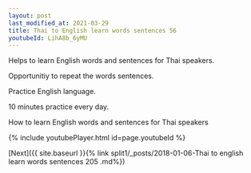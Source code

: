 ```yaml
---
layout: post
last_modified_at: 2021-03-29
title: Thai to English learn words sentences 56 
youtubeId: LihA8b_6yMU
---
```

 
 
Helps to learn English words and sentences for Thai speakers.

Opportunitiy to repeat the words sentences. 

Practice English language. 
 
10 minutes practice every day. 
 
How to learn English words and sentences for Thai speakers 
 
{% include youtubePlayer.html id=page.youtubeId %}
 
 
[Next]({{ site.baseurl }}{% link  split1/_posts/2018-01-06-Thai to english learn words sentences 205 .md%})
 
